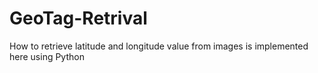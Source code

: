 # GeoTag-Retrival
How to retrieve latitude and longitude value from images is implemented here using Python
